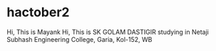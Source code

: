 # hactober2
Hi, This is Mayank 
Hi, This is SK GOLAM DASTIGIR
studying in Netaji Subhash Engineering College, Garia, Kol-152, WB

